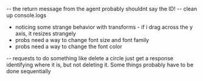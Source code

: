 
-- the return message from the agent probably shouldnt say the ID!
-- clean up console.logs
- noticing some strange behavior with transforms - if i drag across the y axis, it resizes strangely
- probs need a way to change font size and font family
- probs need a way to change the font color


-- requests to do something like delete a circle just get a response identifying where it is, but not deleting it. Some things probably have to be done sequentially
